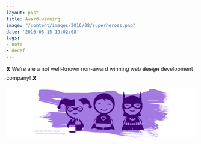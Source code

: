 ```yaml
---
layout: post
title: Award-winning
image: "/content/images/2016/08/superheroes.png"
date: '2016-08-15 19:02:08'
tags:
- note
- decaf
---
```


🎗 We’re are a not well-known non-award winning web ~~design~~ development company! 🎗

<a href="https://decaf.de/en"><img style="outline: none;" src="/content/images/2016/08/superheroes.png" alt="Team"></a>